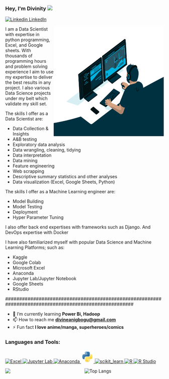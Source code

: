 
### Hey, I'm Divinity <img src="https://camo.githubusercontent.com/e8e7b06ecf583bc040eb60e44eb5b8e0ecc5421320a92929ce21522dbc34c891/68747470733a2f2f6d656469612e67697068792e636f6d2f6d656469612f6876524a434c467a6361737252346961377a2f67697068792e676966" width="25px" data-canonical-src="https://media.giphy.com/media/hvRJCLFzcasrR4ia7z/giphy.gif" style="max-width:100%;"> 
[![Linkedin](https://i.stack.imgur.com/gVE0j.png) LinkedIn](https://www.linkedin.com/in/divine-favour-anigbogu-172673162/)



<img align="right" alt="GIF" src="https://github.com/Anidimma/Anidimma/blob/main/Gif/code.gif?raw=true" width="350" height="350" style="max-width:100%;">

I am a Data Scientist with expertise in python programming, Excel, and Google sheets. With thousands of programming hours and problem solving experience I aim to use my expertise to deliver the best results in any project. I also various Data Science projects under my belt which validate my skill set.

The skills I offer as a Data Scientist are:

- Data Collection & Insights
- A&B testing
- Exploratory data analysis
- Data wrangling, cleaning, tidying
- Data interpretation
- Data mining
- Feature engineering
- Web scrapping
- Descriptive summary statistics and other analyses
- Data visualization (Excel, Google Sheets, Python)

The skills I offer as a  Machine Learning engineer are:
- Model Building
- Model Testing
- Deployment 
- Hyper Parameter Tuning

I also offer back end expertises with frameworks such as Django. 
And DevOps expertise with Docker


I have also familiarized myself with popular Data Science and Machine Learning Platforms; such as:

- Kaggle
- Google Colab
- Microsoft Excel
- Anaconda
- Jupyter Lab/Jupyter Notebook
- Google Sheets
- RStudio

######################################################################################################

- 🌱 I’m currently learning **Power Bi, Hadoop**
- 📫 How to reach me **divineanigbogu@gmail.com**
- ⚡ Fun fact **I love anime/manga, superheroes/comics**

<h3 align="left">Languages and Tools:</h3>
<p align="left">  <a href="https://en.wikipedia.org/wiki/Microsoft_Excel" target="_blank"> <img src ="https://upload.wikimedia.org/wikipedia/commons/8/8d/Microsoft_Excel_Logo_%282013-2019%29.svg" alt ="Excel" width="40" height="40"/> </a> <a href="https://jupyter.org/" target="_blank"> <img src ="https://upload.wikimedia.org/wikipedia/commons/3/38/Jupyter_logo.svg" alt ="Jupyter Lab" width="80" height="40"/> </a> 
<a href="https://www.anaconda.com/" target="_blank"> <img src ="https://upload.wikimedia.org/wikipedia/commons/e/ea/Conda_logo.svg" alt ="Anaconda" width="70" height="40"/> </a> <a href="https://www.python.org" target="_blank"> <img src="https://raw.githubusercontent.com/devicons/devicon/master/icons/python/python-original.svg" alt="python" width="40" height="40"/> </a> <a href="https://scikit-learn.org/" target="_blank"> <img src="https://upload.wikimedia.org/wikipedia/commons/0/05/Scikit_learn_logo_small.svg" alt="scikit_learn" width="40" height="40"/> </a> <a href="https://www.r-project.org/" target="_blank"> <img src ="https://upload.wikimedia.org/wikipedia/commons/thumb/1/1b/R_logo.svg/724px-R_logo.svg.png" alt ="R" width="40" height="40"/> </a> <a href="https://www.rstudio.com/" target="_blank"> <img src ="https://upload.wikimedia.org/wikipedia/commons/d/d0/RStudio_logo_flat.svg" alt ="R Studio" width="90" height="40"/> </a> </p>


<p>
  <img align="left" src="https://github-readme-stats.vercel.app/api?username=Anidimma&count_private=true&include_all_commits=true&show_icons=true&title_color=007bff&text_color=e7e7e7&icon_color=007bff&bg_color=171c28" width="483" style="max-width:50%;"/>
<p/>


![Top Langs](https://github-readme-stats.vercel.app/api/top-langs/?username=Anidimma&layout=compact&title_color=007bff&text_color=e7e7e7&icon_color=007bff&bg_color=171c28)


